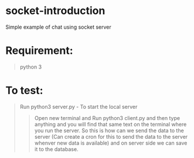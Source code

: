 # socket-introduction
Simple example of chat using socket server
# Requirement:
> python 3

# To test:
> Run python3 server.py - To start the local server
>> Open new terminal and Run python3 client.py and then type anything and you will find that same text on the terminal where you run the server. So this is how can we send the data to the server (Can create a cron for this to send the data to the server whenver new data is available) and on server side we can save it to the database.
